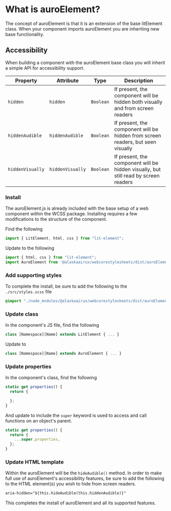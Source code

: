 # What is auroElement?

The concept of auroElement is that it is an extension of the base litElement class. When your component imports auroElement you are inheriting new base functionality.

## Accessibility

When building a component with the auroElement base class you will inherit a simple API for accessibility support.

| Property         | Attribute        | Type      | Description                                      |
|------------------|------------------|-----------|--------------------------------------------------|
| `hidden`         | `hidden`         | `Boolean` | If present, the component will be hidden both visually and from screen readers |
| `hiddenAudible`  | `hiddenAudible`  | `Boolean` | If present, the component will be hidden from screen readers, but seen visually |
| `hiddenVisually` | `hiddenVisually` | `Boolean` | If present, the component will be hidden visually, but still read by screen readers |

### Install

The auroElement.js is already included with the base setup of a web component within the WCSS package. Installing requires a few modifications to the structure of the component.

Find the following

```js
import { LitElement, html, css } from "lit-element";
```

Update to the following

```js
import { html, css } from "lit-element";
import AuroElement from '@alaskaairux/webcorestylesheets/dist/auroElement/auroElement';
```

### Add supporting styles

To complete the install, be sure to add the following to the `./src/styles.scss` file

```scss
@import "./node_modules/@alaskaairux/webcorestylesheets/dist/auroElement/auroElement";
```

### Update class

In the component's JS file, find the following

```js
class [Namespace][Name] extends LitElement { ... }
```

Update to

```js
class [Namespace][Name] extends AuroElement { ... }
```

### Update properties

In the component's class, find the following

```js
static get properties() {
  return {

  };
}
```

And update to include the `super` keyword is used to access and call functions on an object's parent.

```js
static get properties() {
  return {
    ...super.properties,
  };
}
```

### Update HTML template

Within the auroElement will be the `hideAudible()` method. In order to make full use of auroElement's accessibility features, be sure to add the following to the HTML element(s) you wish to hide from screen readers.

```html
aria-hidden="${this.hideAudible(this.hiddenAudible)}"
```

This completes the install of auroElement and all its supported features.
